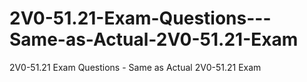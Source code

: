 # 2V0-51.21-Exam-Questions---Same-as-Actual-2V0-51.21-Exam
2V0-51.21 Exam Questions - Same as Actual 2V0-51.21 Exam
